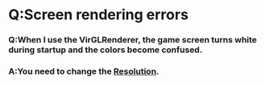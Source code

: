 # Q:Screen rendering errors

### Q:When I use the VirGLRenderer, the game screen turns white during startup and the colors become confused.

### A:You need to change the [Resolution](../basic-settings/global-game-settings/resolution.md).

